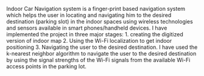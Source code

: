 Indoor Car Navigation system is a finger-print based navigation system which helps the user in locating and navigating him to the desired destination (parking slot) in the indoor spaces using wireless technologies and sensors available in smart phones/handheld devices. I have implemented the project in three major stages: 1. creating the digitized version of indoor map 2. Using the Wi-Fi localization to get indoor positioning 3. Navigating the user to the desired destination. I have used the k-nearest neighbor algorithm to navigate the user to the desired destination by using the signal strengths of the Wi-Fi signals from the available Wi-Fi access points in the parking lot.
